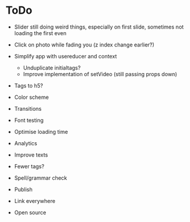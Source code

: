 # ToDo

- Slider still doing weird things, especially on first slide, sometimes not loading the first even
- Click on photo while fading you (z index change earlier?)
- Simplify app with usereducer and context
  - Unduplicate initialtags?
  - Improve implementation of setVideo (still passing props down)
- Tags to h5?
- Color scheme
- Transitions
- Font testing
- Optimise loading time
- Analytics
- Improve texts
- Fewer tags?
- Spell/grammar check

- Publish
- Link everywhere
- Open source
